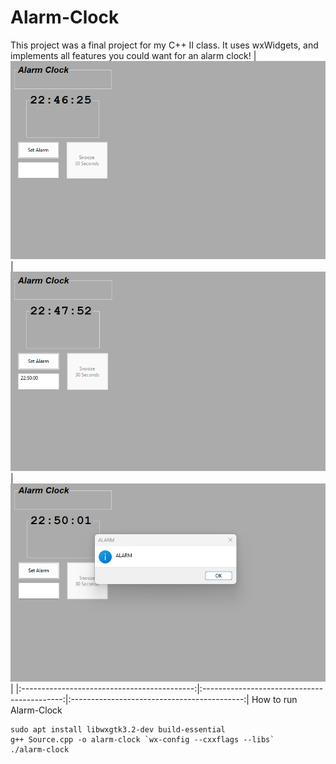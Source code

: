 # Alarm-Clock
This project was a final project for my C++ II class. It uses wxWidgets, and implements all features you could want for an alarm clock!
| ![clock](clock1.png) | ![clock](clock2.png) | ![clock](clock3.png) |
|:-------------------------------------------:|:-------------------------------------------:|:-------------------------------------------:|
How to run Alarm-Clock
```
sudo apt install libwxgtk3.2-dev build-essential
g++ Source.cpp -o alarm-clock `wx-config --cxxflags --libs`
./alarm-clock
